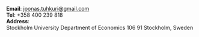 __Email__: [joonas.tuhkuri@gmail.com](mailto:joonas.tuhkuri@gmail.com)  
__Tel__: +358 400 239 818  
__Address__:  
Stockholm University
Department of Economics
106 91 Stockholm, Sweden